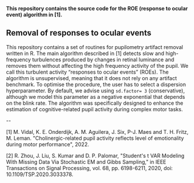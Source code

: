 **This repository contains the source code for the ROE (response to ocular event) algorithm in [1].**

## Removal of responses to ocular events

This repository contains a set of routines for pupilometry artifact removal written in R. The main algorithm described in [1] detects slow and high-frequency turbulences produced by changes in retinal luminance and removes them without affecting the high frequency activity of the pupil. We call this turbulent activity “responses to ocular events” (ROEs). The algorithm is unsupervised, meaning that it does not rely on any artifact benchmark. To optimise the procedure, the user has to select a	 dispersion hyperparameter. By default, we advise using `sd.factor= 3` (conservative), although we model this parameter as a negative exponential that depends on the blink rate. The algorithm was specifically designed to enhance the estimation of cognitive-related pupil activity during complex motor tasks.


--

[1] M. Vidal, K. E. Onderdijk, A. M. Aguilera, J. Six, P-J. Maes and T. H. Fritz, M. Leman. "Cholinergic-related pupil activity reflects level of emotionality during motor performance", 2022.

[2] R. Zhou, J. Liu, S. Kumar and D. P. Palomar, "Student's  t  VAR Modeling With Missing Data Via Stochastic EM and Gibbs Sampling," in IEEE Transactions on Signal Processing, vol. 68, pp. 6198-6211, 2020, doi: 10.1109/TSP.2020.3033378.
